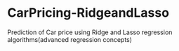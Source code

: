 # CarPricing-RidgeandLasso

Prediction of Car price using Ridge and Lasso regression algorithms(advanced regression concepts)

